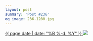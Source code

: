 ```yaml
---
layout: post
summary: 'Post #236'
og_image: 236-1280.jpg
---
```


<p>
 <time>
  <a href="/236">
   {{ page.date | date: "%B %-d, %Y" }}
  </a>
 </time>
 <a href="/236">
  <img sizes="(min-width: 700px) 50vw, calc(100vw - 2rem)" src="{{ site.assets_url }}/236-640.jpg" srcset="{{ site.assets_url }}/236-1280.jpg 1280w, {{ site.assets_url }}/236-960.jpg 960w, {{ site.assets_url }}/236-640.jpg 640w, {{ site.assets_url }}/236-320.jpg 320w"/>
 </a>
</p>
